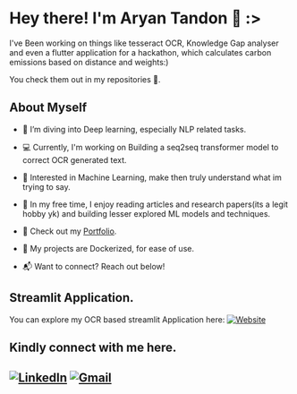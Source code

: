 # Hey there! I'm Aryan Tandon 🌟 :>

I've Been working on things like tesseract OCR, Knowledge Gap analyser and even a flutter application for a hackathon, which calculates carbon emissions based on distance and weights:) 

You check them out in my repositories 📜.

## **About Myself** 
- 🌱 I’m diving into Deep learning, especially NLP related tasks.
- 💻 Currently, I'm working on Building a seq2seq transformer model to correct OCR generated text.
- 🎯 Interested in Machine Learning, make then truly understand what im trying to say. 
- 🎵 In my free time, I enjoy reading articles and research papers(its a legit hobby yk) and building lesser explored ML models and techniques.
- 🚀 Check out my [Portfolio](https://github.com/PhoenixAlpha23).

- 🔧 My projects are Dockerized, for ease of use.
- 📬 Want to connect? Reach out below!

## Streamlit Application.
You can explore my OCR based streamlit Application here:
[![Website](https://img.shields.io/badge/-Website-0473c2?style=flat-square&logo=Google-Chrome&logoColor=white)](https://ocr-project-msvaqi6mtvblxm3d3bigxn.streamlit.app/)
## **Kindly connect with me here.**
[![LinkedIn](https://img.shields.io/badge/-LinkedIn-blue?style=flat-square&logo=Linkedin&logoColor=white)](www.linkedin.com/in/aryanrahultandon)
[![Gmail](https://img.shields.io/badge/-Gmail-c14438?style=flat-square&logo=Gmail&logoColor=white)](mailto:aryantandon2323@gmail.com)
---
